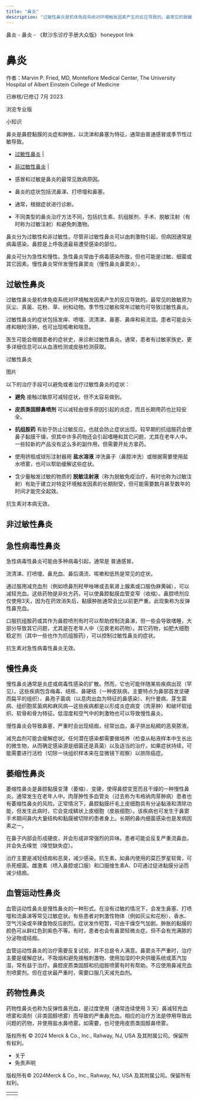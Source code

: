 ```yaml
---
title: "鼻炎"
description: "过敏性鼻炎是机体免疫系统对环境触发因素产生的反应导致的。最常见的致敏原为灰尘、真菌、花粉、草、树和动物。季节性过敏和常年过敏均可导致过敏性鼻炎。"
---
```


﻿鼻炎 \- 鼻炎 \- 《默沙东诊疗手册大众版》 honeypot link

# 鼻炎

作者：Marvin P. Fried, MD, Montefiore Medical Center, The University Hospital of
Albert Einstein College of Medicine

已审核/已修订 7月 2023

浏览专业版

小知识

鼻炎是鼻腔黏膜的炎症和肿胀，以流涕和鼻塞为特征，通常由普通感冒或季节性过敏导致。

- [过敏性鼻炎](#过敏性鼻炎_v28482713_zh) \|
- [非过敏性鼻炎](#非过敏性鼻炎_v28482734_zh) \|

- 感冒和过敏是鼻炎的最常见致病原因。

- 鼻炎的症状包括流鼻涕、打喷嚏和鼻塞。

- 通常，根据症状进行诊断。

- 不同类型的鼻炎治疗方法不同，包括抗生素、抗组胺剂、手术、脱敏注射（有时称为过敏注射）和避免刺激物。


鼻炎分为过敏性和非过敏性。尽管非过敏性鼻炎可以由刺激物引起，但病因通常是病毒感染。鼻腔是上呼吸道最易遭受感染的部位。

鼻炎可分为急性和慢性。急性鼻炎常由于病毒感染所致，但也可能是过敏、细菌或其它因素。慢性鼻炎常伴发慢性鼻窦炎（慢性鼻炎鼻窦炎）。

## 过敏性鼻炎

过敏性鼻炎是机体免疫系统对环境触发因素产生的反应导致的。最常见的致敏原为灰尘、真菌、花粉、草、树和动物。季节性过敏和常年过敏均可导致过敏性鼻炎。

过敏性鼻炎的症状包括发痒、喷嚏、流清涕、鼻塞、鼻痒和易流泪。患者可能会头疼和眼睑浮肿，也可出现咳嗽和喘息。

医生可能会根据患者的症状史，来诊断过敏性鼻炎。通常，患者有过敏家族史。更多详细信息可以从血液检测或皮肤检测获取。

过敏性鼻炎



图片

以下的治疗手段可以避免或者治疗过敏性鼻炎的症状：

- **避免** 接触过敏原可减轻症状，但不太容易做到。

- **皮质类固醇鼻喷剂** 可以减轻由很多原因引起的炎症，而且长期用药也比较安全。

- **抗组胺药** 有助于防止过敏反应，也就会防止症状出现。较早期的抗组胺药会使鼻子黏膜干燥，但其中许多药物还会引起嗜睡和其它问题，尤其在老年人中。一些较新的产品没有这么多的副作用，但需要开处方拿药。

- 使用挤瓶或球形注射器用 **盐水溶液** 冲洗鼻子（鼻腔冲洗）或根据需要使用盐水喷雾，也可以帮助缓解这些症状。

- 含少量触发过敏的物质的 **脱敏注射液**（称为脱敏免疫治疗，有时也称为过敏注射）有助于建立对特定环境触发因素的长期耐受，但可能需要数月甚至数年的时间才能完全起效。


抗生素对本病无效。

## 非过敏性鼻炎

## 急性病毒性鼻炎

急性病毒性鼻炎可能由多种病毒引起，通常是 普通感冒。

流清涕、打喷嚏、鼻充血、鼻后滴流、咳嗽和低热是常见的症状。

通过服用减充血剂（例如喷鼻剂羟甲唑啉或去氧肾上腺素或口服伪麻黄碱），可以减轻充血。这些药物是非处方药，可以使鼻腔黏膜血管变窄（收缩）。鼻腔喷剂应仅使用3天，因为在药效消失后，黏膜肿胀通常会比以前更严重。此现象称为反弹性鼻充血。

口服抗组胺药或其作为鼻腔喷剂有时可以帮助控制流鼻涕，但一些会导致嗜睡，大部分导致其它问题，尤其是在老年人中（见衰老和药物）。其它药物，如肥大细胞稳定剂（其中一些也作为抗组胺药），可以控制过敏性鼻炎的症状。

抗生素对急性病毒性鼻炎无效。

## 慢性鼻炎

慢性鼻炎通常是炎症或病毒性感染的扩散。然而，它也可能伴随某些疾病出现（罕见）。这些疾病包含梅毒、结核、鼻硬结（一种皮肤病，主要特点为鼻部首发坚硬而扁平的组织）、鼻孢子菌病（以息肉出血为特征的鼻感染）、利什曼病、芽生菌病、组织胞浆菌病和麻风病—这些疾病都是以形成炎症病变（肉芽肿）和破坏软组织、软骨和骨为特征。低湿度和空气中的刺激物也可以导致慢性鼻炎。

慢性鼻炎会导致鼻塞，严重时会出现结痂，经常出血，鼻子排出粘稠的恶臭脓液。

减充血剂可能会缓解症状。任何潜在感染都需要做培养（检查从粘液样本中生长出的微生物，从而确定感染源是细菌还是真菌）以及适当的治疗。如果症状持续，可能需要进行活检（切除一块组织样本来在显微镜下观察）以排除癌症。

## 萎缩性鼻炎

萎缩性鼻炎是鼻腔黏膜变薄（萎缩）、变硬，使得鼻腔变宽而且干燥的一种慢性鼻炎。通常发生在老年人中。肉芽肿性多血管炎（过去称为韦格纳肉芽肿病）患者也有萎缩性鼻炎的风险。正常情况下，鼻腔黏膜纤毛上皮细胞具有分泌黏液和清除功能，但发生此病时，它会变成鳞状上皮细胞（皮肤细胞）。该疾病也可发生于鼻窦手术期间鼻内大量结构和黏膜被切除的患者身上。长期的鼻内细菌感染也是发病因素之一。

在鼻子内部会形成硬皮，并会形成非常强烈的异味。患者可能会反复严重流鼻血，并会失去嗅觉（嗅觉缺失症）。

治疗主要是减轻结痂和恶臭，减少感染。抗生素，如鼻内使用的莫匹罗星软膏，可杀死细菌。雌激素（喷入鼻腔或口服）和口服维生素A、D可通过促进黏膜分泌而减少结痂。

## 血管运动性鼻炎

血管运动性鼻炎是慢性鼻炎的一种形式。在没有过敏的情况下，会发生鼻塞、打喷嚏和流鼻涕等常见过敏症状。有些患者对刺激性物体（例如灰尘和花粉）、香水、空气污染或辛辣食物反应剧烈。症状发作短暂，可由干燥空气加剧。肿胀的黏膜的颜色可从鲜红色到紫色不等。有时，患者也会有鼻窦轻微炎症。但不会有充满脓的分泌物或结痂。

血管运动性鼻炎的治疗需要反复试验，并不总是令人满意。鼻窦炎不严重时，治疗主要是缓解症状。不吸烟和避免接触刺激物、使用加湿的中央供暖系统或蒸汽加湿，常有益于治疗。鼻腔皮质类固醇和抗组胺喷雾有时有帮助。不应使用鼻减充血剂喷雾剂。但在症状最严重时，需要口服几天减充血剂。

## 药物性鼻炎

药物性鼻炎也称为反弹性鼻充血，是过度使用（通常连续使用 3 天）鼻减轻充血喷雾和滴剂（非类固醇喷雾）而导致的严重鼻充血。相应的治疗方法是停用导致此问题的药物，并使用盐水鼻喷雾。如需要，也可使用皮质类固醇鼻喷雾。



版权所有 © 2024
Merck & Co., Inc., Rahway, NJ, USA 及其附属公司。保留所有权利。

- 关于
- 免责声明

版权所有© 2024Merck & Co., Inc., Rahway, NJ, USA 及其附属公司。保留所有权利。

|     |     |
| --- | --- |
|  |  |